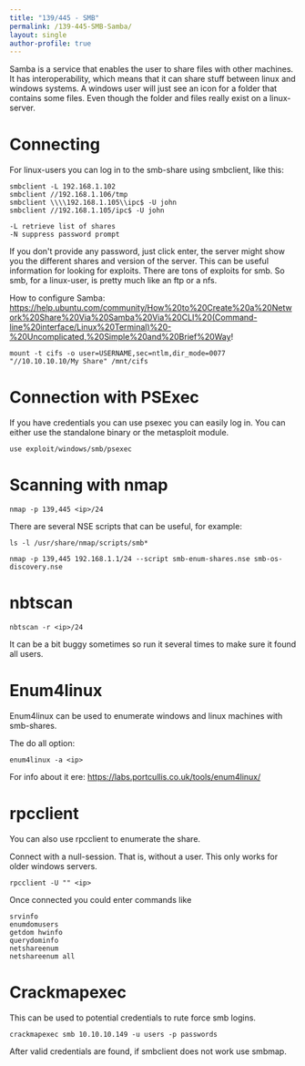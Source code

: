 ```yaml
---
title: "139/445 - SMB"
permalink: /139-445-SMB-Samba/
layout: single
author-profile: true
---
```


Samba is a service that enables the user to share files with other machines. It has interoperability, which means that it can share stuff between linux and windows systems. A windows user will just see an icon for a folder that contains some files. Even though the folder and files really exist on a linux-server.

# Connecting
For linux-users you can log in to the smb-share using smbclient, like this:

```
smbclient -L 192.168.1.102
smbclient //192.168.1.106/tmp
smbclient \\\\192.168.1.105\\ipc$ -U john 
smbclient //192.168.1.105/ipc$ -U john  

-L retrieve list of shares
-N suppress password prompt
```

If you don't provide any password, just click enter, the server might show you the different shares and version of the server. This can be useful information for looking for exploits. There are tons of exploits for smb. So smb, for a linux-user, is pretty much like an ftp or a nfs.

How to configure Samba: https://help.ubuntu.com/community/How%20to%20Create%20a%20Network%20Share%20Via%20Samba%20Via%20CLI%20(Command-line%20interface/Linux%20Terminal)%20-%20Uncomplicated,%20Simple%20and%20Brief%20Way!

```
mount -t cifs -o user=USERNAME,sec=ntlm,dir_mode=0077 "//10.10.10.10/My Share" /mnt/cifs
```

# Connection with PSExec
If you have credentials you can use psexec you can easily log in. You can either use the standalone binary or the metasploit module.
```
use exploit/windows/smb/psexec
```

# Scanning with nmap
```
nmap -p 139,445 <ip>/24 
```

There are several NSE scripts that can be useful, for example:
```
ls -l /usr/share/nmap/scripts/smb*

nmap -p 139,445 192.168.1.1/24 --script smb-enum-shares.nse smb-os-discovery.nse
```

# nbtscan
```
nbtscan -r <ip>/24
```

It can be a bit buggy sometimes so run it several times to make sure it found all users.

# Enum4linux

Enum4linux can be used to enumerate windows and linux machines with smb-shares.

The do all option:
```
enum4linux -a <ip>
```

For info about it ere: https://labs.portcullis.co.uk/tools/enum4linux/

# rpcclient

You can also use rpcclient to enumerate the share.

Connect with a null-session. That is, without a user. This only works for older windows servers.
```
rpcclient -U "" <ip>
```

Once connected you could enter commands like
```  
srvinfo
enumdomusers
getdom hwinfo
querydominfo
netshareenum
netshareenum all
```

# Crackmapexec

This can be used to potential credentials to rute force smb logins.

``crackmapexec smb 10.10.10.149 -u users -p passwords``

After valid credentials are found, if smbclient does not work use smbmap.
